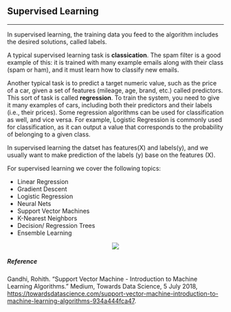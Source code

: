 ## Supervised Learning
------------------------
 In supervised learning, the training data you feed to the algorithm includes the desired solutions, called labels.   

A typical supervised learning task is **classication**. The spam filter is a good example of this: it is trained with many example emails along with their class (spam or ham),
and it must learn how to classify new emails.  

Another typical task is to predict a target numeric value, such as the price of a car, given a set of features (mileage, age, brand, etc.) called predictors. This sort of task is
called **regression**. To train the system, you need to give it many examples of cars, including both their predictors and their labels (i.e., their prices). Some regression algorithms can be used for classification as well, and vice versa. For example, Logistic Regression is commonly used for classification, as it can output a value that corresponds to the probability of belonging to a given class.    

In supervised learning the datset has features(X) and labels(y), and we usually want to make prediction of the labels (y) base on the features (X).

For supervised learning we cover the following topics:  
* Linear Regression
* Gradient Descent
* Logistic Regression
* Neural Nets
* Support Vector Machines
* K-Nearest Neighbors
* Decision/ Regression Trees
* Ensemble Learning 

<p align="center">
  <img src="https://www.mathworks.com/help/stats/machinelearningtypes.jpg"100"/>
</p>
                                                                              
                                                                              
##### Reference
Gandhi, Rohith. “Support Vector Machine - Introduction to Machine Learning Algorithms.” Medium, Towards Data Science, 5 July 2018, https://towardsdatascience.com/support-vector-machine-introduction-to-machine-learning-algorithms-934a444fca47.                                                                               
                                                                              
